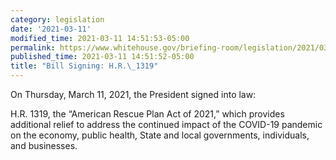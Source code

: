```yaml
---
category: legislation
date: '2021-03-11'
modified_time: 2021-03-11 14:51:53-05:00
permalink: https://www.whitehouse.gov/briefing-room/legislation/2021/03/11/bill-signing-h-r-1319/
published_time: 2021-03-11 14:51:52-05:00
title: "Bill Signing: H.R.\_1319"
---
```

 
On Thursday, March 11, 2021, the President signed into law:

H.R. 1319, the “American Rescue Plan Act of 2021,” which provides
additional relief to address the continued impact of the COVID-19
pandemic on the economy, public health, State and local governments,
individuals, and businesses.
